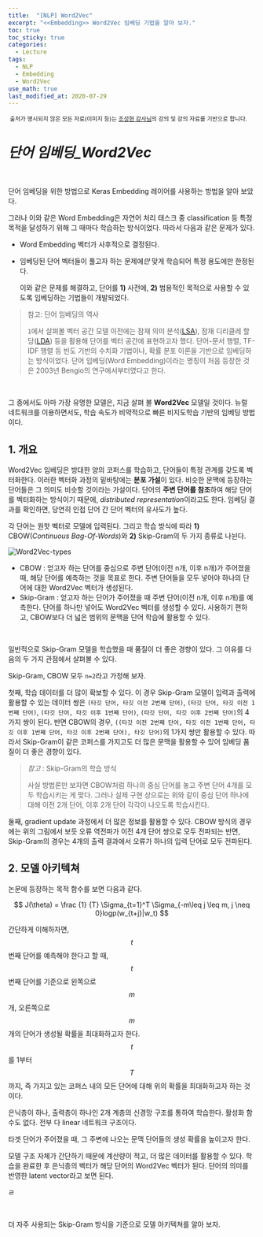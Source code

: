 ```yaml
---
title:  "[NLP] Word2Vec"
excerpt: "<<Embedding>> Word2Vec 임베딩 기법을 알아 보자."
toc: true
toc_sticky: true
categories:
  - Lecture
tags:
  - NLP
  - Embedding
  - Word2Vec
use_math: true
last_modified_at: 2020-07-29
---
```




<sup> 출처가 명시되지 않은 모든 자료(이미지 등)는 [조성현 강사님](https://blog.naver.com/chunjein)의 강의 및 강의 자료를 기반으로 합니다. </sup>



# *단어 임베딩_Word2Vec*



<br>

 단어 임베딩을 위한 방법으로 Keras Embedding 레이어를 사용하는 방법을 알아 보았다. 

 그러나 이와 같은 Word Embedding은 자연어 처리 태스크 중 classification 등 특정 목적을 달성하기 위해 그 때마다 학습하는 방식이었다. 따라서 다음과 같은 문제가 있다.

* Word Embedding 벡터가 사후적으로 결정된다.
* 임베딩된 단어 벡터들이 풀고자 하는 문제에*만*  맞게 학습되어 특정 용도에만 한정된다.

  이와 같은 문제를 해결하고, 단어를 **1)** 사전에, **2)** 범용적인 목적으로 사용할 수 있도록 임베딩하는 기법들이 개발되었다. 

> 참고: 단어 임베딩의 역사
>
>  `1`에서 살펴볼 벡터 공간 모델 이전에는 잠재 의미 분석([LSA](https://github.com/sirzzang/LECTURE/blob/master/%EC%9D%B8%EA%B3%B5%EC%A7%80%EB%8A%A5-%EC%9E%90%EC%97%B0%EC%96%B4%EC%B2%98%EB%A6%AC(NLP)-%EA%B8%B0%EB%B0%98-%EA%B8%B0%EC%97%85-%EB%8D%B0%EC%9D%B4%ED%84%B0-%EB%B6%84%EC%84%9D/%EC%A1%B0%EC%84%B1%ED%98%84%20%EA%B0%95%EC%82%AC%EB%8B%98/04.%20NLP/%5B20200721%5D%20NLP-TopicModel-LSA.pdf)), 잠재 디리클레 할당([LDA](https://github.com/sirzzang/LECTURE/blob/master/%EC%9D%B8%EA%B3%B5%EC%A7%80%EB%8A%A5-%EC%9E%90%EC%97%B0%EC%96%B4%EC%B2%98%EB%A6%AC(NLP)-%EA%B8%B0%EB%B0%98-%EA%B8%B0%EC%97%85-%EB%8D%B0%EC%9D%B4%ED%84%B0-%EB%B6%84%EC%84%9D/%EC%A1%B0%EC%84%B1%ED%98%84%20%EA%B0%95%EC%82%AC%EB%8B%98/04.%20NLP/%5B20200721%5D%20NLP-TopicModel-LDA.pdf)) 등을 활용해 단어를 벡터 공간에 표현하고자 했다. 단어-문서 행렬, TF-IDF 행렬 등 빈도 기반의 수치화 기법이나, 확률 분포 이론을 기반으로 임베딩하는 방식이었다. 단어 임베딩(Word Embedding)이라는 명칭이 처음 등장한 것은 2003년 Bengio의 연구에서부터였다고 한다.

<br>

 그 중에서도 아마 가장 유명한 모델은, 지금 살펴 볼 **Word2Vec** 모델일 것이다. 뉴럴 네트워크를 이용하면서도, 학습 속도가 비약적으로 빠른 비지도학습 기반의 임베딩 방법이다. 



## 1. 개요



 Word2Vec 임베딩은 방대한 양의 코퍼스를 학습하고, 단어들이 특정 관계를 갖도록 벡터화한다. 이러한 벡터화 과정의 밑바탕에는 **분포 가설**이 있다. 비슷한 문맥에 등장하는 단어들은 그 의미도 비슷할 것이라는 가설이다. 단어의 **주변 단어를 참조**하여 해당 단어를 벡터화하는 방식이기 때문에, *distributed representation*이라고도 한다. 임베딩 결과를 확인하면, 당연히 인접 단어 간 단어 벡터의 유사도가 높다.

 각 단어는 원핫 벡터로 모델에 입력된다. 그리고 학습 방식에 따라 **1)** CBOW(*Continuous Bag-Of-Words*)와 **2)** Skip-Gram의 두 가지 종류로 나뉜다.



![Word2Vec-types]({{site.url}}/assets/images/word2vec.png)



* CBOW : 얻고자 하는 단어를 중심으로 주변 단어(이전 n개, 이후 n개)가 주어졌을 때, 해당 단어를 예측하는 것을 목표로 한다. 주변 단어들을 모두 넣어야 하나의 단어에 대한 Word2Vec 벡터가 생성된다.
* Skip-Gram : 얻고자 하는 단어가 주어졌을 때 주변 단어(이전 n개, 이후 n개)를 예측한다. 단어를 하나만 넣어도 Word2Vec 벡터를 생성할 수 있다. 사용하기 편하고, CBOW보다 더 넓은 범위의 문맥을 단어 학습에 활용할 수 있다.

<br>

 일반적으로 Skip-Gram 모델을 학습했을 때 품질이 더 좋은 경향이 있다. 그 이유를 다음의 두 가지 관점에서 살펴볼 수 있다.

 Skip-Gram, CBOW 모두 `n=2`라고 가정해 보자.

 첫째, 학습 데이터를 더 많이 확보할 수 있다.  이 경우 Skip-Gram 모델이 입력과 출력에 활용할 수 있는 데이터 쌍은 `(타깃 단어, 타깃 이전 2번째 단어)`, `(타깃 단어, 타깃 이전 1번째 단어)`, `(타깃 단어, 타깃 이후 1번째 단어)`, `(타깃 단어, 타깃 이후 2번째 단어)`의 4가지 쌍이 된다.  반면 CBOW의 경우, `((타깃 이전 2번째 단어, 타깃 이전 1번째 단어, 타깃 이후 1번째 단어, 타깃 이후 2번째 단어), 타깃 단어)`의 1가지 쌍만 활용할 수 있다. 따라서 Skip-Gram이 같은 코퍼스를 가지고도 더 많은 문맥을 활용할 수 있어 임베딩 품질이 더 좋은 경향이 있다.



> *참고* : Skip-Gram의 학습 방식
>
>  사실 방법론만 보자면 CBOW처럼 하나의 중심 단어를 놓고 주변 단어 4개를 모두 학습시키는 게 맞다. 그러나 실제 구현 상으로는 위와 같이 중심 단어 하나에 대해 이전 2개 단어, 이후 2개 단어 각각이 나오도록 학습시킨다.



 둘째, gradient update 과정에서 더 많은 정보를 활용할 수 있다.  CBOW 방식의 경우에는 위의 그림에서 보듯 오류 역전파가 이전 4개 단어 쌍으로 모두 전파되는 반면, Skip-Gram의 경우는 4개의 출력 결과에서 오류가 하나의 입력 단어로 모두 전파된다. 



##  2. 모델 아키텍쳐



  논문에 등장하는 목적 함수를 보면 다음과 같다.


$$
J(\theta) = \frac {1} {T} \Sigma_{t=1}^T \Sigma_{-m\leq j \leq m, j \neq 0}logp(w_{t+j}|w_t)
$$


 간단하게 이해하자면, $$t$$ 번째 단어를 예측해야 한다고 할 때, $$t$$ 번째 단어를 기준으로 왼쪽으로 $$m$$개, 오른쪽으로 $$m$$개의 단어가 생성될 확률을 최대화하고자 한다. $$t$$ 를 1부터 $$T$$까지, 즉 가지고 있는 코퍼스 내의 모든 단어에 대해 위의 확률을 최대화하고자 하는 것이다.





은닉층이 하나, 출력층이 하나인 2개 계층의 신경망 구조를 통하여 학습한다. 활성화 함수도 없다. 전부 다 linear 네트워크 구조이다. 



타겟 단어가 주어졌을 때, 그 주변에 나오는 문맥 단어들의 생성 확률을 높이고자 한다. 





모델 구조 자체가 간단하기 때문에 계산량이 적고, 더 많은 데이터를 활용할 수 있다. 학습을 완료한 후 은닉층의 벡터가 해당 단어의 Word2Vec 벡터가 된다. 단어의 의미를 반영한 latent vector라고 보면 된다.



  ㄹ





<br>

 더 자주 사용되는 Skip-Gram 방식을 기준으로 모델 아키텍쳐를 알아 보자. 











